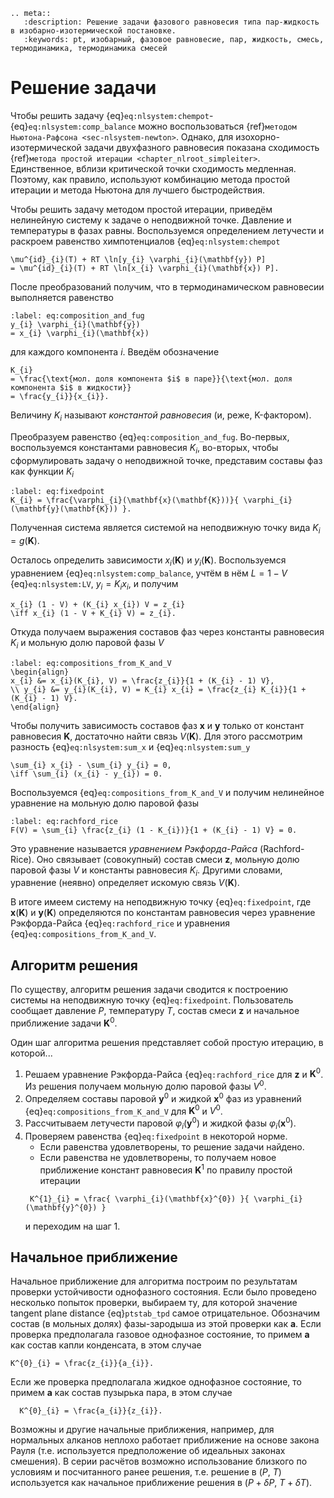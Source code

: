 ```{eval-rst}
.. meta::
   :description: Решение задачи фазового равновесия типа пар-жидкость в изобарно-изотермической постановке.
   :keywords: pt, изобарный, фазовое равновесие, пар, жидкость, смесь, термодинамика, термодинамика смесей
```

# Решение задачи

Чтобы решить задачу {eq}`eq:nlsystem:chempot`-{eq}`eq:nlsystem:comp_balance` можно воспользоваться {ref}`методом Ньютона-Рафсона <sec-nlsystem-newton>`.
Однако, для изохорно-изотермической задачи двухфазного равновесия показана сходимость {ref}`метода простой итерации <chapter_nlroot_simpleiter>`.
Единственное, вблизи критической точки сходимость медленная.
Поэтому, как правило, используют комбинацию метода простой итерации и метода Ньютона для лучшего быстродействия.

Чтобы решить задачу методом простой итерации, приведём нелинейную систему к задаче о неподвижной точке.
Давление и температуры в фазах равны.
Воспользуемся определением летучести и раскроем равенство химпотенциалов {eq}`eq:nlsystem:chempot`
```{math}
\mu^{id}_{i}(T) + RT \ln[y_{i} \varphi_{i}(\mathbf{y}) P]
= \mu^{id}_{i}(T) + RT \ln[x_{i} \varphi_{i}(\mathbf{x}) P].
```
После преобразований получим, что в термодинамическом равновесии выполняется равенство
```{math}
:label: eq:composition_and_fug
y_{i} \varphi_{i}(\mathbf{y})
= x_{i} \varphi_{i}(\mathbf{x})
```
для каждого компонента $i$.
Введём обозначение
```{math}
K_{i}
= \frac{\text{мол. доля компонента $i$ в паре}}{\text{мол. доля компонента $i$ в жидкости}}
= \frac{y_{i}}{x_{i}}.
```
Величину $K_{i}$ называют _константой равновесия_ (и, реже, K-фактором).

Преобразуем равенство {eq}`eq:composition_and_fug`.
Во-первых, воспользуемся константами равновесия $K_{i}$, во-вторых, чтобы сформулировать задачу о неподвижной точке, представим составы фаз как функции $K_{i}$
```{math}
:label: eq:fixedpoint
K_{i} = \frac{\varphi_{i}(\mathbf{x}(\mathbf{K}))}{ \varphi_{i}(\mathbf{y}(\mathbf{K})) }.
```
Полученная система является системой на неподвижную точку вида $K_{i} = g(\mathbf{K})$.

Осталось определить зависимости $x_{i}(\mathbf{K})$ и $y_{i}(\mathbf{K})$.
Воспользуемся уравнением {eq}`eq:nlsystem:comp_balance`, учтём в нём $L = 1 - V$ {eq}`eq:nlsystem:LV`, $y_{i} = K_{i} x_{i}$, и получим
```{math}
x_{i} (1 - V) + (K_{i} x_{i}) V = z_{i}
\iff x_{i} (1 - V + K_{i} V) = z_{i}.
```
Откуда получаем выражения составов фаз через константы равновесия $K_{i}$ и мольную долю паровой фазы $V$
```{math}
:label: eq:compositions_from_K_and_V
\begin{align}
x_{i} &= x_{i}(K_{i}, V) = \frac{z_{i}}{1 + (K_{i} - 1) V},
\\ y_{i} &= y_{i}(K_{i}, V) = K_{i} x_{i} = \frac{z_{i} K_{i}}{1 + (K_{i} - 1) V}.
\end{align}
```

Чтобы получить зависимость составов фаз $\mathbf{x}$ и $\mathbf{y}$ только от констант равновесия $\mathbf{K}$, достаточно найти связь $V(\mathbf{K})$.
Для этого рассмотрим разность {eq}`eq:nlsystem:sum_x` и {eq}`eq:nlsystem:sum_y`
```{math}
\sum_{i} x_{i} - \sum_{i} y_{i} = 0,
\iff \sum_{i} (x_{i} - y_{i}) = 0.
```
Воспользуемся {eq}`eq:compositions_from_K_and_V` и получим нелинейное уравнение на мольную долю паровой фазы
```{math}
:label: eq:rachford_rice
F(V) = \sum_{i} \frac{z_{i} (1 - K_{i})}{1 + (K_{i} - 1) V} = 0.
```
Это уравнение называется _уравнением Рэкфорда-Райса_ (Rachford-Rice).
Оно связывает (совокупный) состав смеси $\mathbf{z}$, мольную долю паровой фазы $V$ и константы равновесия $K_{i}$.
Другими словами, уравнение (неявно) определяет искомую связь $V(\mathbf{K})$.

В итоге имеем систему на неподвижную точку {eq}`eq:fixedpoint`, где $\mathbf{x}(\mathbf{K})$ и $\mathbf{y}(\mathbf{K})$ определяются по константам равновесия через уравнение Рэкфорда-Райса {eq}`eq:rachford_rice` и уравнения {eq}`eq:compositions_from_K_and_V`.


## Алгоритм решения
По существу, алгоритм решения задачи сводится к построению системы на неподвижную точку {eq}`eq:fixedpoint`.
Пользователь сообщает давление $P$, температуру $T$, состав смеси $\mathbf{z}$ и начальное приближение задачи $\mathbf{K}^{0}$.

Один шаг алгоритма решения представляет собой простую итерацию, в которой...

1. Решаем уравнение Рэкфорда-Райса {eq}`eq:rachford_rice` для $\mathbf{z}$ и $\mathbf{K}^{0}$.
   Из решения получаем мольную долю паровой фазы $V^{0}$.
2. Определяем составы паровой $\mathbf{y}^{0}$ и жидкой $\mathbf{x}^{0}$ фаз из уравнений {eq}`eq:compositions_from_K_and_V` для $\mathbf{K}^{0}$ и $V^{0}$.
3. Рассчитываем летучести паровой $\varphi_{i}(\mathbf{y}^{0})$ и жидкой фазы $\varphi_{i}(\mathbf{x}^{0})$.
4. Проверяем равенства {eq}`eq:fixedpoint` в некоторой норме.
   - Если равенства удовлетворены, то решение задачи найдено.
   - Если равенства не удовлетворены, то получаем новое приближение констант равновесия $\mathbf{K}^{1}$ по правилу простой итерации
   ```{math}
    K^{1}_{i} = \frac{ \varphi_{i}(\mathbf{x}^{0}) }{ \varphi_{i}(\mathbf{y}^{0}) }
   ```
   и переходим на шаг 1.


## Начальное приближение

Начальное приближение для алгоритма построим по результатам проверки устойчивости однофазного состояния.
Если было проведено несколько попыток проверки, выбираем ту, для которой значение tangent plane distance {eq}`ptstab_tpd` самое отрицательное.
Обозначим состав (в мольных долях) фазы-зародыша из этой проверки как $\mathbf{a}$.
Если проверка предполагала газовое однофазное состояние, то примем $\mathbf{a}$ как состав капли конденсата, в этом случае
```{math}
K^{0}_{i} = \frac{z_{i}}{a_{i}}.
```
Если же проверка предполагала жидкое однофазное состояние, то примем $\mathbf{a}$ как состав пузырька пара, в этом случае
```{math}
  K^{0}_{i} = \frac{a_{i}}{z_{i}}.
```

Возможны и другие начальные приближения, например, для нормальных алканов неплохо работает приближение на основе закона Рауля (т.е. используется предположение об идеальных законах смешения).
В серии расчётов возможно использование близкого по условиям и посчитанного ранее решения, т.е. решение в ($P$, $T$) используется как начальное приближение решения в ($P + \delta P$, $T + \delta T$).
